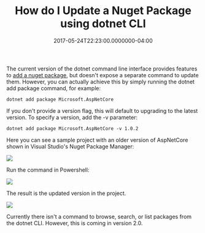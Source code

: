 ﻿---
title: How do I Update a Nuget Package using dotnet CLI
date: "2017-05-24T22:23:00.0000000-04:00"
description: "The current version of the dotnet command line interface provides features to add a nuget package, but doesn't expose a separate command to update them. However, you can actually achieve this by simply running the dotnet add package command, for example:"
featuredImage: /img/nuget.png
---

The current version of the dotnet command line interface provides features to [add a nuget package](http://ardalis.com/how-to-add-a-nuget-package-using-dotnet-add), but doesn't expose a separate command to update them. However, you can actually achieve this by simply running the dotnet add package command, for example:

`dotnet add package Microsoft.AspNetCore`

If you don't provide a version flag, this will default to upgrading to the latest version. To specify a version, add the -v parameter:

`dotnet add package Microsoft.AspNetCore -v 1.0.2`

Here you can see a sample project with an older version of AspNetCore shown in Visual Studio's Nuget Package Manager:

![](/img/nuget-updates-available.png)

Run the command in Powershell:

![](/img/dotnet-add-package.png)

The result is the updated version in the project.

![](/img/nuget-installed-packages.png)

Currently there isn't a command to browse, search, or list packages from the dotnet CLI. However, this is coming in version 2.0.

